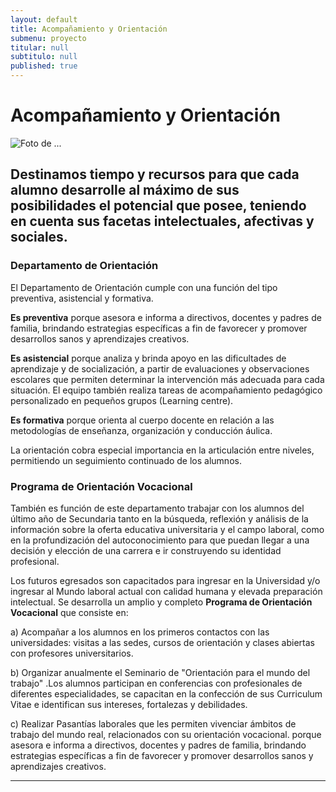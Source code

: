 ```yaml
---
layout: default
title: Acompañamiento y Orientación
submenu: proyecto
titular: null
subtitulo: null
published: true
---
```


# Acompañamiento y Orientación

![Foto de ...](http://placeimg.com/720/200/nature)

## Destinamos tiempo y recursos para que cada alumno desarrolle al máximo de sus posibilidades el potencial que posee, teniendo en cuenta sus facetas intelectuales, afectivas y sociales.

### Departamento de Orientación

El Departamento de Orientación cumple con una función del tipo preventiva, asistencial y formativa. 

**Es preventiva** porque asesora e informa a directivos,  docentes y padres de familia, brindando estrategias específicas a fin de favorecer y promover desarrollos sanos y aprendizajes creativos.

**Es asistencial** porque analiza y brinda apoyo en las dificultades de aprendizaje y de socialización, a partir de evaluaciones y observaciones escolares que permiten determinar la intervención más adecuada para cada  situación. El equipo también realiza tareas de acompañamiento pedagógico personalizado en pequeños grupos (Learning centre).

**Es formativa** porque orienta al cuerpo docente en relación a las metodologías de enseñanza, organización y conducción áulica.

La orientación cobra especial importancia en la articulación entre niveles, permitiendo un seguimiento continuado de los alumnos. 

### Programa de Orientación Vocacional

También es función de este departamento trabajar con los alumnos del último año de Secundaria tanto en la búsqueda, reflexión y análisis de la información sobre la oferta educativa universitaria y el campo laboral, como en la profundización del autoconocimiento para que puedan llegar a una decisión y elección de una carrera e ir construyendo su identidad profesional.

Los futuros egresados son capacitados para ingresar en la Universidad y/o ingresar al Mundo laboral actual con calidad humana y elevada preparación intelectual. Se desarrolla  un amplio y completo **Programa de Orientación Vocacional** que consiste en: 

a) Acompañar a los alumnos en los primeros contactos con las universidades: visitas a las sedes, cursos de orientación y clases abiertas con profesores universitarios. 

b) Organizar anualmente el Seminario de "Orientación para el mundo del trabajo" .Los alumnos  participan en conferencias con  profesionales  de diferentes especialidades, se capacitan en la confección de sus Curriculum Vitae e identifican sus  intereses, fortalezas y debilidades.  

c) Realizar Pasantías laborales que  les permiten vivenciar ámbitos de trabajo del mundo real, relacionados con su orientación vocacional.
 porque asesora e informa a directivos,  docentes y padres de familia, brindando estrategias específicas a fin de favorecer y promover desarrollos sanos y aprendizajes creativos.


---

